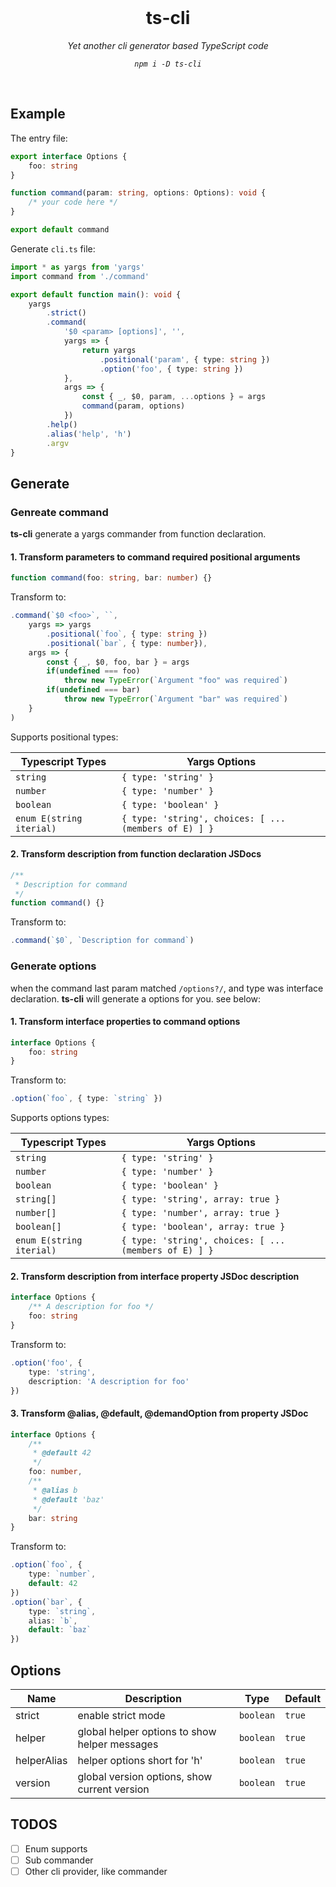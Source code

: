 <br/>

<div align=center>

# ts-cli

_Yet another cli generator based TypeScript code_

_`npm i -D ts-cli`_

</div>

<br />


## Example

The entry file:

```ts
export interface Options {
    foo: string
}

function command(param: string, options: Options): void {
    /* your code here */
}

export default command
```

Generate `cli.ts` file:

```ts
import * as yargs from 'yargs'
import command from './command'

export default function main(): void {
    yargs
        .strict()
        .command(
            '$0 <param> [options]', '', 
            yargs => {
                return yargs
                    .positional('param', { type: string })
                    .option('foo', { type: string })
            },
            args => {
                const { _, $0, param, ...options } = args
                command(param, options)
            })
        .help()
        .alias('help', 'h')
        .argv
}
```

## Generate

### Genreate command

**ts-cli** generate a yargs commander from function declaration.

#### 1. Transform parameters to command required positional arguments

```ts
function command(foo: string, bar: number) {}
```

Transform to:

```ts
.command(`$0 <foo>`, ``, 
    yargs => yargs
        .positional(`foo`, { type: string })
        .positional(`bar`, { type: number}),
    args => {
        const { _, $0, foo, bar } = args
        if(undefined === foo) 
            throw new TypeError(`Argument "foo" was required`)
        if(undefined === bar) 
            throw new TypeError(`Argument "bar" was required`)
    }
)
```

Supports positional types:

| Typescript Types | Yargs Options |
|------|-------|
| `string` | `{ type: 'string' }` |
| `number` | `{ type: 'number' }` |
| `boolean` | `{ type: 'boolean' }` |
| `enum E(string iterial)` | `{ type: 'string', choices: [ ...(members of E) ] }` |


#### 2. Transform description from function declaration JSDocs

```ts
/**
 * Description for command
 */
function command() {}
```

Transform to:

```ts
.command(`$0`, `Description for command`)
```


### Generate options

when the command last param matched `/options?/`, and type was interface declaration. **ts-cli** will generate a options for you. see below: 

#### 1. Transform interface properties to command options

```ts
interface Options {
    foo: string
}
```

Transform to:

```ts
.option(`foo`, { type: `string` })
```

Supports options types:

| Typescript Types | Yargs Options |
|------|-------|
| `string` | `{ type: 'string' }` |
| `number` | `{ type: 'number' }` |
| `boolean` | `{ type: 'boolean' }` |
| `string[]` | `{ type: 'string', array: true }` |
| `number[]` | `{ type: 'number', array: true }` |
| `boolean[]` | `{ type: 'boolean', array: true }` |
| `enum E(string iterial)` | `{ type: 'string', choices: [ ...(members of E) ] }` |


#### 2. Transform description from interface property JSDoc description 

```ts
interface Options {
    /** A description for foo */
    foo: string
}
```

Transform to:

```ts
.option('foo', {
    type: 'string',
    description: 'A description for foo'
})
```

#### 3. Transform @alias, @default, @demandOption from property JSDoc

```ts
interface Options {
    /** 
     * @default 42
     */
    foo: number,
    /**
     * @alias b
     * @default 'baz'
     */
    bar: string
}
```

Transform to:

```ts
.option(`foo`, {
    type: `number`,
    default: 42
})
.option(`bar`, {
    type: `string`,
    alias: `b`,
    default: `baz`
})
```

## Options

| Name | Description | Type | Default | 
|------|-------|--------|---------|
| strict | enable strict mode | `boolean` | `true` |
| helper | global helper options to show helper messages  | `boolean` | `true` |
| helperAlias | helper options short for 'h'  | `boolean` | `true` |
| version | global version options, show current version  | `boolean` | `true` |

## TODOS

- [ ] Enum supports
- [ ] Sub commander
- [ ] Other cli provider, like commander
